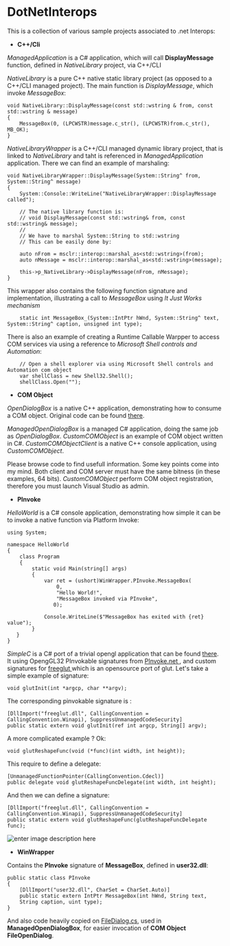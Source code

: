 

# DotNetInterops
This is a collection of various sample projects associated to .net Interops:

* **C++/Cli**

*ManagedApplication* is a C# application, which will call **DisplayMessage** function, defined in *NativeLibrary* project, via C++/CLI

*NativeLibrary* is a pure C++ native static library project  (as opposed to a C++/CLI managed project). The main function is *DisplayMessage*, which invoke *MessageBox*:

    void NativeLibrary::DisplayMessage(const std::wstring & from, const std::wstring & message)
    {
        MessageBox(0, (LPCWSTR)message.c_str(), (LPCWSTR)from.c_str(), MB_OK);
    }

*NativeLibraryWrapper* is a C++/CLI managed dynamic library project, that is linked to *NativeLibrary* and taht is referenced in *ManagedApplication* application. There we can find an example of marshaling:

    void NativeLibraryWrapper::DisplayMessage(System::String^ from, System::String^ message)
    {
	    System::Console::WriteLine("NativeLibraryWrapper::DisplayMessage called");

	    // The native library function is:
	    // void DisplayMessage(const std::wstring& from, const std::wstring& message);
	    //
	    // We have to marshal System::String to std::wstring
	    // This can be easily done by:

	    auto nFrom = msclr::interop::marshal_as<std::wstring>(from);
	    auto nMessage = msclr::interop::marshal_as<std::wstring>(message);

	    this->p_NativeLibrary->DisplayMessage(nFrom, nMessage);
    }

This wrapper also contains the following function signature and implementation, illustrating a call to *MessageBox* using *It Just Works mechanism*

		static int MessageBox_(System::IntPtr hWnd, System::String^ text, System::String^ caption, unsigned int type);
		
There is also an example of creating a Runtime Callable Warpper to access COM services via using a reference to *Microsoft Shell controls and Automation*:

		// Open a shell explorer via using Microsoft Shell controls and Automation com object
		var shellClass = new Shell32.Shell();
		shellClass.Open("");


* **COM Object**

*OpenDialogBox* is a native C++ application, demonstrating how to consume a COM object. Original code can be found [there](https://docs.microsoft.com/en-us/windows/desktop/learnwin32/example--the-open-dialog-box).

*ManagedOpenDialogBox* is a managed C# application, doing the same job as *OpenDialogBox*.
*CustomCOMObject* is an example of COM object written in C#. 
*CustomCOMObjectClient* is a native C++ console application, using *CustomCOMObject*.

Please browse code to find usefull information. Some key points come into my mind. Both client and COM server must have the same bitness (in these examples, 64 bits). *CustomCOMObject* perform COM object registration, therefore you must launch Visual Studio as admin.

* **PInvoke**

*HelloWorld* is a C# console application, demonstrating how simple it can be to invoke a native function via Platform Invoke:

    using System;

    namespace HelloWorld
    {
        class Program
        {
            static void Main(string[] args)
            {
                var ret = (ushort)WinWrapper.PInvoke.MessageBox(
                    0,
                    "Hello World!",
                    "MessageBox invoked via PInvoke",
                   0);

                Console.WriteLine($"MessageBox has exited with {ret} value");
            }
       }
    }
*SimpleC* is a C# port of a trivial opengl application that can be found  [there](https://www.opengl.org/archives/resources/code/samples/glut_examples/examples/simple.c). It using OpengGL32 PInvokable signatures from [PInvoke.net ](https://www.pinvoke.net/default.aspx/opengl32/opengl32%20down%20load.html), and custom signatures for [freeglut ](http://freeglut.sourceforge.net/) which is an opensource port of glut. Let's take a simple example of signature:

`void glutInit(int *argcp, char **argv);`

The corresponding pinvokable signature is :

    [DllImport("freeglut.dll", CallingConvention = CallingConvention.Winapi), SuppressUnmanagedCodeSecurity]
    public static extern void glutInit(ref int argcp, String[] argv);

A more complicated example ? Ok:

    void glutReshapeFunc(void (*func)(int width, int height));

This require to define a delegate: 

    [UnmanagedFunctionPointer(CallingConvention.Cdecl)]
    public delegate void glutReshapeFuncDelegate(int width, int height);

And then we can define a signature:

    [DllImport("freeglut.dll", CallingConvention = CallingConvention.Winapi), SuppressUnmanagedCodeSecurity]
    public static extern void glutReshapeFunc(glutReshapeFuncDelegate func);

![enter image description here](https://lh3.googleusercontent.com/u0GPcJ1gKcF_I32h48VJTcUjctzjtkTQLwyuPmrhf6K14K8DrPjGoht-LxydW7NzjZPg-NCjW8Od)

* **WinWrapper**

Contains the **PInvoke** signature of **MessageBox**, defined in **user32.dll**:

    public static class PInvoke
    {
        [DllImport("user32.dll", CharSet = CharSet.Auto)]
        public static extern IntPtr MessageBox(int hWnd, String text,
        String caption, uint type);
    }
    
And also code heavily copied on [FileDialog.cs](https://referencesource.microsoft.com/#System.Windows.Forms/winforms/Managed/System/WinForms/FileDialog.cs), used in **ManagedOpenDialogBox**, for easier invocation of **COM Object FileOpenDialog**. 